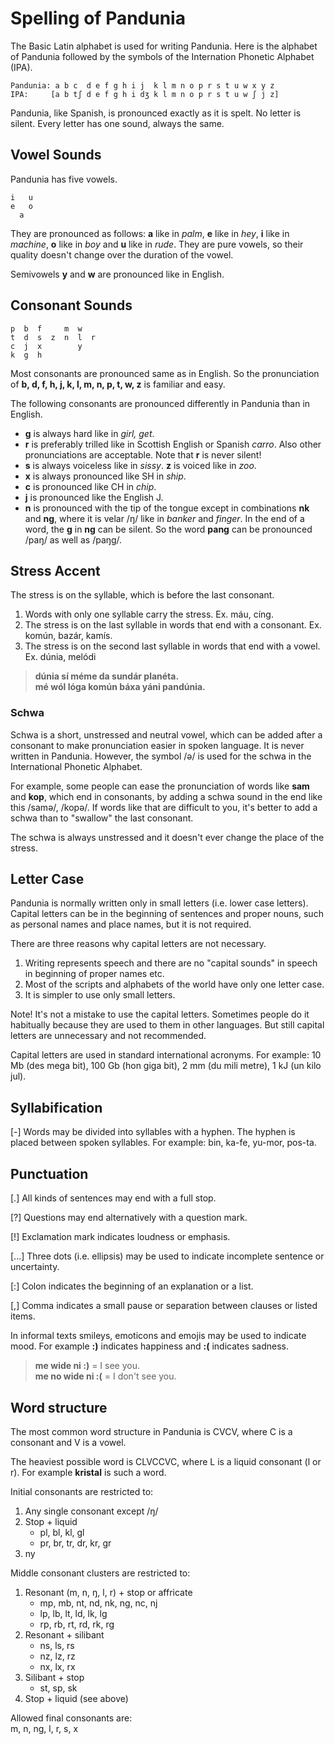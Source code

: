 Spelling of Pandunia
====================

The Basic Latin alphabet is used for writing Pandunia. Here is the alphabet of Pandunia followed by the symbols of the Internation Phonetic Alphabet (IPA).

    Pandunia: a b c  d e f g h i j  k l m n o p r s t u w x y z
    IPA:     [a b tʃ d e f g h i dʒ k l m n o p r s t u w ʃ j z]

Pandunia, like Spanish, is pronounced exactly as it is spelt. No letter is silent. Every letter has one sound, always the same.



Vowel Sounds
------------

Pandunia has five vowels.

    i   u
    e   o
      a

They are pronounced as follows: **a** like in _palm_, **e** like in _hey_, **i** like in _machine_, **o** like in _boy_ and **u** like in _rude_. They are pure vowels, so their quality doesn't change over the duration of the vowel.

Semivowels **y** and **w** are pronounced like in English.


Consonant Sounds
----------------

    p  b  f     m  w
    t  d  s  z  n  l  r
    c  j  x        y
    k  g  h

Most consonants are pronounced same as in English. So the pronunciation of **b, d, f, h, j, k, l, m, n, p, t, w, z** is familiar and easy.

The following consonants are pronounced differently in Pandunia than in English.

- **g** is always hard like in _girl, get_.
- **r** is preferably trilled like in Scottish English or Spanish _carro_. Also other pronunciations are acceptable. Note that **r** is never silent!
- **s** is always voiceless like in _sissy_. **z** is voiced like in _zoo_.
- **x** is always pronounced like SH in _ship_.
- **c** is pronounced like CH in _chip_.
- **j** is pronounced like the English J.
- **n** is pronounced with the tip of the tongue except in combinations **nk** and **ng**, where it is velar /ŋ/ like in _banker_ and _finger_. In the end of a word, the **g** in **ng** can be silent. So the word **pang** can be pronounced /paŋ/ as well as /paŋg/.



## Stress Accent

The stress is on the syllable, which is before the last consonant.

1. Words with only one syllable carry the stress. Ex. máu, cíng.
2. The stress is on the last syllable in words that end with a consonant. Ex. komún, bazár, kamís.
3. The stress is on the second last syllable in words that end with a vowel. Ex. dúnia, melódi

> **dúnia sí méme da sundár planéta.**  
> **mé wól lóga komún báxa yáni pandúnia.**  


### Schwa

Schwa is a short, unstressed and neutral vowel, which can be added after a consonant to make pronunciation easier in spoken language. It is never written in Pandunia. However, the symbol /ə/ is used for the schwa in the International Phonetic Alphabet.

For example, some people can ease the pronunciation of words like **sam** and **kop**, which end in consonants, by adding a schwa sound in the end like this /samə/, /kopə/. If words like that are difficult to you, it's better to add a schwa than to "swallow" the last consonant.

The schwa is always unstressed and it doesn't ever change the place of the stress.


## Letter Case

Pandunia is normally written only in small letters (i.e. lower case letters). Capital letters can be in the beginning of sentences and proper nouns, such as personal names and place names, but it is not required.

There are three reasons why capital letters are not necessary.

1. Writing represents speech and there are no "capital sounds" in speech in beginning of proper names etc.
2. Most of the scripts and alphabets of the world have only one letter case.
3. It is simpler to use only small letters.

Note! It's not a mistake to use the capital letters. Sometimes people do it habitually because they are used to them in other languages. But still capital letters are unnecessary and not recommended.

Capital letters are used in standard international acronyms. For example: 10 Mb (des mega bit), 100 Gb (hon giga bit), 2 mm (du mili metre), 1 kJ (un kilo jul).


## Syllabification

[-] Words may be divided into syllables with a hyphen. The hyphen is placed between spoken syllables. For example: bin, ka-fe, yu-mor, pos-ta.


## Punctuation

[.] All kinds of sentences may end with a full stop.

[?] Questions may end alternatively with a question mark.

[!] Exclamation mark indicates loudness or emphasis.

[...] Three dots (i.e. ellipsis) may be used to indicate incomplete sentence or uncertainty.

[:] Colon indicates the beginning of an explanation or a list.

[,] Comma indicates a small pause or separation between clauses or listed items.

In informal texts smileys, emoticons and emojis may be used to indicate mood. For example **:)** indicates happiness and **:(** indicates sadness.

> **me wide ni :)** = I see you.  
> **me no wide ni :(** = I don't see you.


## Word structure

The most common word structure in Pandunia is CVCV, where C is a consonant and V is a vowel.

The heaviest possible word is CLVCCVC, where L is a liquid consonant (l or r). For example **kristal** is such a word.

Initial consonants are restricted to:

1. Any single consonant except /ŋ/
2. Stop + liquid
    - pl, bl, kl, gl
    - pr, br, tr, dr, kr, gr
3. ny

Middle consonant clusters are restricted to:

1. Resonant (m, n, ŋ, l, r) + stop or affricate
    - mp, mb, nt, nd, nk, ng, nc, nj
    - lp, lb, lt, ld, lk, lg
    - rp, rb, rt, rd, rk, rg
2. Resonant + silibant
    - ns, ls, rs
    - nz, lz, rz
    - nx, lx, rx
3. Silibant + stop
    - st, sp, sk
4. Stop + liquid (see above)

Allowed final consonants are:  
m, n, ng, l, r, s, x


